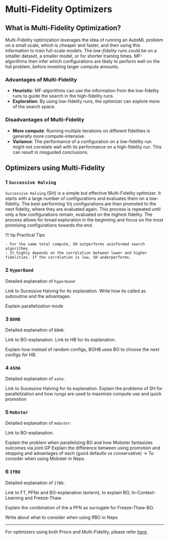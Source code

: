 # Multi-Fidelity Optimizers

## What is Multi-Fidelity Optimization?

Multi-Fidelity optimization leverages the idea of running an AutoML problem on a small scale, which is cheaper and faster, and then using this information to train full-scale models. The _low-fidelity_ runs could be on a smaller dataset, a smaller model, or for shorter training times. MF-algorithms then infer which configurations are likely to perform well on the full problem, before investing larger compute amounts.

### Advantages of Multi-Fidelity

- **Heuristic**: MF-algorithms can use the information from the low-fidelity runs to guide the search in the high-fidelity runs.
- **Exploration**: By using low-fidelity runs, the optimizer can explore more of the search space.

### Disadvantages of Multi-Fidelity

- **More compute**: Running multiple iterations on different fidelities is generally more compute-intensive.
- **Variance**: The performance of a configuration on a low-fidelity run might not correlate well with its performance on a high-fidelity run. This can result in misguided conclusions.

## Optimizers using Multi-Fidelity

### 1 `Successive Halving`

`Successive Halving` (SH) is a simple but effective Multi-Fidelity optimizer. It starts with a large number of configurations and evaluates them on a low-fidelity. The best-performing $1/\eta$ configurations are then promoted to the next fidelity, where they are evaluated again. This process is repeated until only a few configurations remain, evaluated on the highest fidelity.
The process allows for broad exploration in the beginning and focus on the most promising configurations towards the end.

!!! tip Practical Tips

    - For the same total compute, SH outperforms uninformed search algorithms.
    - It highly depends on the correlation between lower and higher fidelities. If the correlation is low, SH underperforms.

### 2 `HyperBand`

Detailed explanation of `hyperband`:

Link to Sucessive Halving for its explanation.
Write how its called as subroutine and the advantages.

Explain parallelization mode

### 3 `BOHB`

Detailed explanation of `BOHB`:

Link to BO-explanation.
Link to HB for its explanation.

Explain how instead of random configs, BOHB uses BO to choose the next configs for HB.

### 4 `ASHA`

Detailed explanation of `asha`:

Link to Sucessive Halving for its explanation.
Explain the problems of SH for parallelization and how rungs are used to maximize compute use and quick promotion

### 5 `Mobster`

Detailed explanation of `mobster`:

Link to BO-explanation.

Explain the problem when parallelizing BO and how Mobster fantasizes outcomes via joint GP
Explain the difference between using promotion and stopping and advantages of each (good defaults vs conservative)
-> To consider when using Mobster in Neps.

### 6 `IfBO`

Detailed explanation of `IfBO`:

Link to FT, PFNs and BO-explanation (extern), to explain BO, In-Context-Learning and Freeze-Thaw.

Explain the combination of the a PFN as surrogate for Freeze-Thaw-BO.

Write about what to consider when using IfBO  in Neps
___

For optimizers using both Priors and Multi-Fidelity, please refer [here](multifidelity_prior.md).
